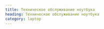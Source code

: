 ```yaml
---
title: Техническое обслуживание ноутбука
heading: Техническое обслуживание ноутбука
category: laptop
---
```

